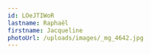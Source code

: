 ```yaml
---
id: LOeJTIWoR
lastname: Raphaël
firstname: Jacqueline
photoUrl: /uploads/images/_mg_4642.jpg
---
```

